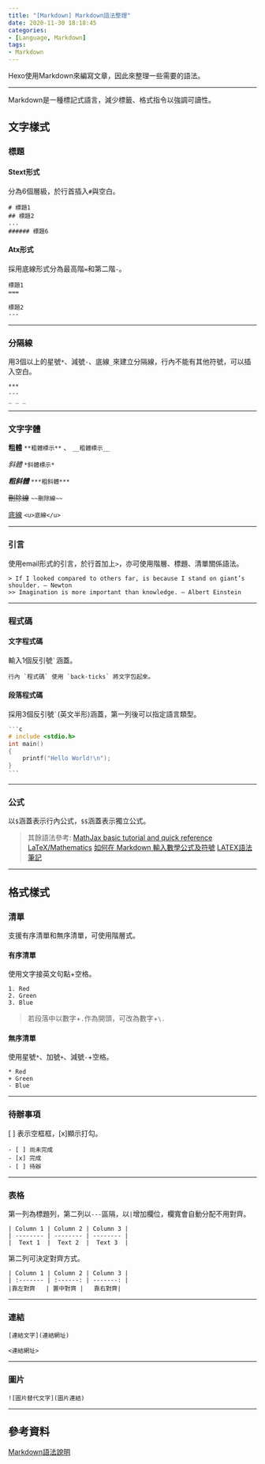 ```yaml
---
title: "[Markdown] Markdown語法整理"
date: 2020-11-30 18:18:45
categories: 
- [Language, Markdown]
tags: 
- Markdown
--- 
```


Hexo使用Markdown來編寫文章，因此來整理一些需要的語法。

<!-- more -->

---

Markdown是一種標記式語言，減少標籤、格式指令以強調可讀性。

## 文字樣式

### 標題

#### Stext形式
分為6個層級，於行首插入`#`與空白。
```
# 標題1
## 標題2
...
###### 標題6
```

#### Atx形式
採用底線形式分為最高階`=`和第二階`-`。
```
標題1
===

標題2
---
```

---

### 分隔線

用3個以上的星號`*`、減號`-`、底線`_`來建立分隔線，行內不能有其他符號，可以插入空白。
```
***
---
_ _ _
```

---

### 文字字體

**粗體** `**粗體標示**` 、 `__粗體標示__`

*斜體* `*斜體標示*`

***粗斜體*** `***粗斜體***`

~~刪除線~~ `~~刪除線~~`

<u>底線</u> `<u>底線</u>`

---

### 引言

使用email形式的引言，於行首加上`>`，亦可使用階層、標題、清單關係語法。
```
> If I looked compared to others far, is because I stand on giant’s shoulder. — Newton
>> Imagination is more important than knowledge. — Albert Einstein
```

---

### 程式碼

#### 文字程式碼
輸入1個反引號`` ` ``涵蓋。
```
行內 `程式碼` 使用 `back-ticks` 將文字包起來。
```

#### 段落程式碼
採用3個反引號`` ` ``(英文半形)涵蓋，第一列後可以指定語言類型。
```c
‵‵‵c
# include <stdio.h>
int main()
{
    printf("Hello World!\n");
}
‵‵‵
```

---

### 公式

以`$`涵蓋表示行內公式，`$$`涵蓋表示獨立公式。
> 其餘語法參考:
> [MathJax basic tutorial and quick reference](https://math.meta.stackexchange.com/questions/5020/mathjax-basic-tutorial-and-quick-reference)
> [LaTeX/Mathematics](https://en.wikibooks.org/wiki/LaTeX/Mathematics)
> [如何在 Markdown 輸入數學公式及符號](https://blog.maxkit.com.tw/2020/02/markdown.html)
> [LATEX語法筆記](https://hackmd.io/@RintarouTW/%E6%84%9A%E5%8D%83%E6%85%AE%E3%81%AE%E7%AD%86%E8%A8%98%E6%9C%AC/%2F%40RintarouTW%2FLaTeX_%25E8%25AA%259E%25E6%25B3%2595%25E7%25AD%2586%25E8%25A8%2598#Function)

---

## 格式樣式

### 清單

支援有序清單和無序清單，可使用階層式。

#### 有序清單
使用文字接英文句點+空格。
```
1. Red
2. Green
3. Blue
```
> 若段落中以數字+`.`作為開頭，可改為數字+`\.`

#### 無序清單
使用星號`*`、加號`+`、減號`-`+空格。
```
* Red
+ Green
- Blue
```

---

### 待辦事項

[ ] 表示空框框，[x]顯示打勾。
```
- [ ] 尚未完成 
- [x] 完成
- [ ] 待辦
```

---

### 表格

第一列為標題列，第二列以`---`區隔，以`|`增加欄位，欄寬會自動分配不用對齊。
```
| Column 1 | Column 2 | Column 3 |
| -------- | -------- | -------- |
|  Text 1  |  Text 2  |  Text 3  |
```
第二列可決定對齊方式。
```
| Column 1 | Column 2 | Column 3 |
| :------- | :------: | -------: |
|靠左對齊   | 置中對齊 |   靠右對齊|
```

---

### 連結

```
[連結文字](連結網址)
```
```
<連結網址>
```

---

### 圖片

```
![圖片替代文字](圖片連結)
```

---

## 參考資料

[Markdown語法說明](https://markdown.tw/)